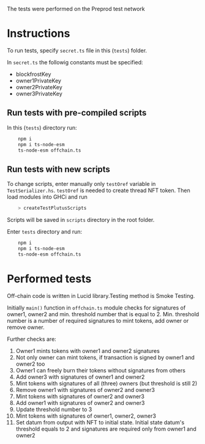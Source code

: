 The tests were performed on the Preprod test network

# Instructions 

To run tests, specify `secret.ts` file in this (`tests`) folder.

In `secret.ts` the followig constants must be specified:  
  - blockfrostKey
  - owner1PrivateKey
  - owner2PrivateKey
  - owner3PrivateKey

## Run tests with pre-compiled scripts

In this (`tests`) directory run:
```sh
    npm i
    npm i ts-node-esm
    ts-node-esm offchain.ts
```

## Run tests with new scripts

To change scripts, enter manually only `testOref` variable in `TestSerializer.hs`. `testOref` is needed to create thread NFT token.
Then load modules into GHCi and run

```sh
    > createTestPlutusScripts
```

Scripts will be saved in `scripts` directory in the root folder.


Enter `tests` directory and run:
```sh
    npm i
    npm i ts-node-esm
    ts-node-esm offchain.ts
```


# Performed tests
Off-chain code is written in Lucid library.Testing method is Smoke Testing.

Initially `main()` function in `offchain.ts` module checks for signatures of owner1, owner2 and min. threshold number that is equal to 2. Min. threshold number is a number of required signatures to mint tokens, add owner or remove owner.

Further checks are:
1. Owner1 mints tokens with owner1 and owner2 signatures
2. Not only owner can mint tokens, if transaction is signed by owner1 and owner2 too
3. Owner1 can freely burn their tokens without signatures from others
4. Add owner3 with signatures of owner1 and owner2
5. Mint tokens with signatures of all (three) owners (but threshold is still 2)
6. Remove owner1 with signatures of owner2 and owner3
7. Mint tokens with signatures of owner2 and owner3
8. Add owner1 with signatures of owner2 and owner3
9. Update threshold number to 3
10. Mint tokens with signatures of owner1, owner2, owner3
11. Set datum from output with NFT to initial state. Initial state datum's threshold equals to 2 and signatures are required only from owner1 and owner2